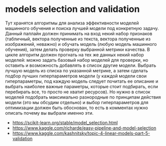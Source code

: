 # models selection and validation
  Тут хранятся алгоритмы для анализа эффективности моделей машинного обучения и поиска лучшей модели под конкретную задачу. Данный паплайн должен принимать на вход некий набор признаков (табличный, вектора полученные из текста, вектора полученные из изображений, неважно) и обучать модель (любую модель машинного обучения), затем делать проверку выбранной метрики качества. В цикле алгоритм должен прогнать на тех же данных некий набор моделей: можно задать базовый набор моделей для проверки, но оставить и возможность добавлять в список другие модели. Выбрать лучшую модель из списка по указанной метрике, а  затем сделать подбор лучших гиперпараметров модели (у каждой модели свои гиперпараметры, под каждую модель следует почитать ее описание и выбрать наиболее важные параметры, которые стоит подбирать, если перебирать все, то просто не хватит ресурсов). Но нужно в список моделей подобрать максимально разнородные по принципам действия модели (это мы обсудим отдельно) и выбор гиперпараметров для оптимизации должен быть обоснован, то есть в комментах нужно описать почему вы выбрали именно эти.
- https://scikit-learn.org/stable/model_selection.html
- https://www.kaggle.com/richarde/easy-pipeline-and-model-selection
- https://www.kaggle.com/kashnitsky/topic-4-linear-models-part-5-validation

